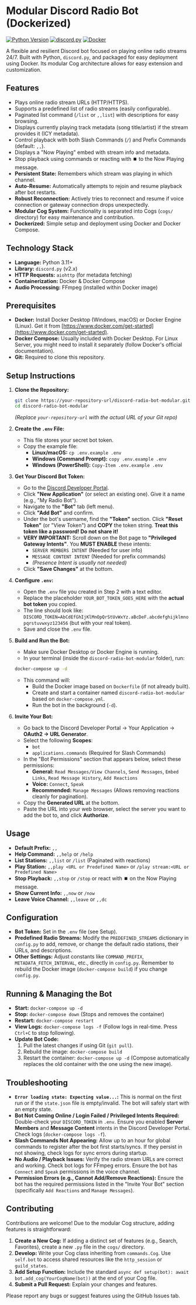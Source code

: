 # Modular Discord Radio Bot (Dockerized)

[![Python Version](https://img.shields.io/badge/python-3.11+-blue.svg)](https://www.python.org/)
[![discord.py](https://img.shields.io/badge/discord.py-2.x-blue.svg)](https://github.com/Rapptz/discord.py)
[![Docker](https://img.shields.io/badge/docker-%230db7ed.svg?style=for-the-badge&logo=docker&logoColor=white)](https://www.docker.com/)

A flexible and resilient Discord bot focused on playing online radio streams 24/7. Built with Python, `discord.py`, and packaged for easy deployment using Docker. Its modular Cog architecture allows for easy extension and customization.

## Features

*   Plays online radio stream URLs (HTTP/HTTPS).
*   Supports a predefined list of radio streams (easily configurable).
*   Paginated list command (`/list` or `,,list`) with descriptions for easy browsing.
*   Displays currently playing track metadata (song title/artist) if the stream provides it (ICY metadata).
*   Control playback with both Slash Commands (`/`) and Prefix Commands (default: `,,`).
*   Displays a "Now Playing" embed with stream info and metadata.
*   Stop playback using commands or reacting with ⏹️ to the Now Playing message.
*   **Persistent State:** Remembers which stream was playing in which channel.
*   **Auto-Resume:** Automatically attempts to rejoin and resume playback after bot restarts.
*   **Robust Reconnection:** Actively tries to reconnect and resume if voice connection or gateway connection drops unexpectedly.
*   **Modular Cog System:** Functionality is separated into Cogs (`cogs/` directory) for easy maintenance and contribution.
*   **Dockerized:** Simple setup and deployment using Docker and Docker Compose.

## Technology Stack

*   **Language:** Python 3.11+
*   **Library:** `discord.py` (v2.x)
*   **HTTP Requests:** `aiohttp` (for metadata fetching)
*   **Containerization:** Docker & Docker Compose
*   **Audio Processing:** FFmpeg (installed within Docker image)

## Prerequisites

*   **Docker:** Install Docker Desktop (Windows, macOS) or Docker Engine (Linux). Get it from [https://www.docker.com/get-started](https://www.docker.com/get-started).
*   **Docker Compose:** Usually included with Docker Desktop. For Linux Server, you might need to install it separately (follow Docker's official documentation).
*   **Git:** Required to clone this repository.

## Setup Instructions

1.  **Clone the Repository:**
    ```bash
    git clone https://your-repository-url/discord-radio-bot-modular.git
    cd discord-radio-bot-modular
    ```
    *(Replace `your-repository-url` with the actual URL of your Git repo)*

2.  **Create the `.env` File:**
    *   This file stores your secret bot token.
    *   Copy the example file:
        *   **Linux/macOS:** `cp .env.example .env`
        *   **Windows (Command Prompt):** `copy .env.example .env`
        *   **Windows (PowerShell):** `Copy-Item .env.example .env`

3.  **Get Your Discord Bot Token:**
    *   Go to the [Discord Developer Portal](https://discord.com/developers/applications).
    *   Click **"New Application"** (or select an existing one). Give it a name (e.g., "My Radio Bot").
    *   Navigate to the **"Bot"** tab (left menu).
    *   Click **"Add Bot"** and confirm.
    *   Under the bot's username, find the **"Token"** section. Click **"Reset Token"** (or "View Token") and **COPY** the token string. **Treat this token like a password! Do not share it!**
    *   **VERY IMPORTANT:** Scroll down on the Bot page to **"Privileged Gateway Intents"**. You **MUST ENABLE** these intents:
        *   `SERVER MEMBERS INTENT` (Needed for user info)
        *   `MESSAGE CONTENT INTENT` (Needed for prefix commands)
        *   *(Presence Intent is usually not needed)*
    *   Click **"Save Changes"** at the bottom.

4.  **Configure `.env`:**
    *   Open the `.env` file you created in Step 2 with a text editor.
    *   Replace the placeholder `YOUR_BOT_TOKEN_GOES_HERE` with the **actual bot token** you copied.
    *   The line should look like: `DISCORD_TOKEN=AbCdEfGhIjKlMnOpQrStUvWxYz.aBcDeF.abcdefghijklmnopqrstuvwxyz123456` (but with your real token).
    *   Save and close the `.env` file.

5.  **Build and Run the Bot:**
    *   Make sure Docker Desktop or Docker Engine is running.
    *   In your terminal (inside the `discord-radio-bot-modular` folder), run:
    ```bash
    docker-compose up -d
    ```
    *   This command will:
        *   Build the Docker image based on `Dockerfile` (if not already built).
        *   Create and start a container named `discord-radio-bot-modular` based on `docker-compose.yml`.
        *   Run the bot in the background (`-d`).

6.  **Invite Your Bot:**
    *   Go back to the Discord Developer Portal -> Your Application -> **OAuth2 -> URL Generator**.
    *   Select the following **Scopes**:
        *   `bot`
        *   `applications.commands` (Required for Slash Commands)
    *   In the "Bot Permissions" section that appears below, select these permissions:
        *   **General:** `Read Messages/View Channels`, `Send Messages`, `Embed Links`, `Read Message History`, `Add Reactions`
        *   **Voice:** `Connect`, `Speak`
        *   **Recommended:** `Manage Messages` (Allows removing reactions cleanly for pagination).
    *   Copy the **Generated URL** at the bottom.
    *   Paste the URL into your web browser, select the server you want to add the bot to, and click **Authorize**.

## Usage

*   **Default Prefix:** `,,`
*   **Help Command:** `,,help` or `/help`
*   **List Stations:** `,,list` or `/list` (Paginated with reactions)
*   **Play Station:** `,,play <URL or Predefined Name>` or `/play stream:<URL or Predefined Name>`
*   **Stop Playback:** `,,stop` or `/stop` or react with ⏹️ on the Now Playing message.
*   **Show Current Info:** `,,now` or `/now`
*   **Leave Voice Channel:** `,,leave` or `,,dc`

## Configuration

*   **Bot Token:** Set in the `.env` file (see Setup).
*   **Predefined Radio Streams:** Modify the `PREDEFINED_STREAMS` dictionary in `config.py` to add, remove, or change the default radio stations, their URLs, and descriptions.
*   **Other Settings:** Adjust constants like `COMMAND_PREFIX`, `METADATA_FETCH_INTERVAL`, etc., directly in `config.py`. Remember to rebuild the Docker image (`docker-compose build`) if you change `config.py`.

## Running & Managing the Bot

*   **Start:** `docker-compose up -d`
*   **Stop:** `docker-compose down` (Stops and removes the container)
*   **Restart:** `docker-compose restart`
*   **View Logs:** `docker-compose logs -f` (Follow logs in real-time. Press `Ctrl+C` to stop following).
*   **Update Bot Code:**
    1.  Pull the latest changes if using Git (`git pull`).
    2.  Rebuild the image: `docker-compose build`
    3.  Restart the container: `docker-compose up -d` (Compose automatically replaces the old container with the one using the new image).

## Troubleshooting

*   **`Error loading state: Expecting value...`:** This is normal on the first run or if the `state.json` file is empty/invalid. The bot will safely start with an empty state.
*   **Bot Not Coming Online / Login Failed / Privileged Intents Required:** Double-check your `DISCORD_TOKEN` in `.env`. Ensure you enabled **Server Members** and **Message Content** intents in the Discord Developer Portal. Check logs (`docker-compose logs -f`).
*   **Slash Commands Not Appearing:** Allow up to an hour for global commands to register after the bot first starts/syncs. If they persist in not showing, check logs for sync errors during startup.
*   **No Audio / Playback Issues:** Verify the radio stream URLs are correct and working. Check bot logs for FFmpeg errors. Ensure the bot has `Connect` and `Speak` permissions in the voice channel.
*   **Permission Errors (e.g., Cannot Add/Remove Reactions):** Ensure the bot has the required permissions listed in the "Invite Your Bot" section (specifically `Add Reactions` and `Manage Messages`).

## Contributing

Contributions are welcome! Due to the modular Cog structure, adding features is straightforward:

1.  **Create a New Cog:** If adding a distinct set of features (e.g., Search, Favorites), create a new `.py` file in the `cogs/` directory.
2.  **Develop:** Write your Cog class inheriting from `commands.Cog`. Use `self.bot` to access shared resources like the `http_session` or `guild_states`.
3.  **Add Setup Function:** Include the standard `async def setup(bot): await bot.add_cog(YourCogName(bot))` at the end of your Cog file.
4.  **Submit a Pull Request:** Explain your changes and features.

Please report any bugs or suggest features using the GitHub Issues tab.